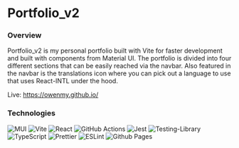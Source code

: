 # Portfolio_v2

### Overview

Portfolio_v2 is my personal portfolio built with Vite for faster development and built with components from Material UI. The portfolio is divided into four different sections that can be easily reached via the navbar. Also featured in the navbar is the translations icon where you can pick out a language to use that uses React-INTL under the hood.

Live: https://owenmy.github.io/

### Technologies

![MUI](https://img.shields.io/badge/MUI-007FFF.svg?style=for-the-badge&logo=MUI&logoColor=white) ![Vite](https://img.shields.io/badge/Vite-646CFF.svg?style=for-the-badge&logo=Vite&logoColor=white) ![React](https://img.shields.io/badge/React-61DAFB.svg?style=for-the-badge&logo=React&logoColor=black) ![GitHub Actions](https://img.shields.io/badge/github%20actions-%232671E5.svg?style=for-the-badge&logo=githubactions&logoColor=white) ![Jest](https://img.shields.io/badge/-jest-%23C21325?style=for-the-badge&logo=jest&logoColor=white) ![Testing-Library](https://img.shields.io/badge/-TestingLibrary-%23E33332?style=for-the-badge&logo=testing-library&logoColor=white) ![TypeScript](https://img.shields.io/badge/typescript-%23007ACC.svg?style=for-the-badge&logo=typescript&logoColor=white) ![Prettier](https://img.shields.io/badge/prettier-%23F7B93E.svg?style=for-the-badge&logo=prettier&logoColor=black) ![ESLint](https://img.shields.io/badge/ESLint-4B3263?style=for-the-badge&logo=eslint&logoColor=white) ![Github Pages](https://img.shields.io/badge/github%20pages-121013?style=for-the-badge&logo=github&logoColor=white)
